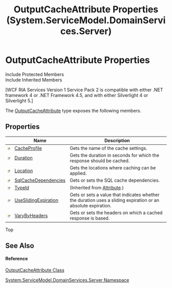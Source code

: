 ﻿---
title: OutputCacheAttribute Properties (System.ServiceModel.DomainServices.Server)
TOCTitle: OutputCacheAttribute Properties
ms:assetid: Properties.T:System.ServiceModel.DomainServices.Server.OutputCacheAttribute
ms:mtpsurl: https://msdn.microsoft.com/en-us/library/system.servicemodel.domainservices.server.outputcacheattribute_properties(v=VS.91)
ms:contentKeyID: 28755250
ms.date: 01/27/2012
mtps_version: v=VS.91
---

# OutputCacheAttribute Properties

Include Protected Members  
Include Inherited Members  

\[WCF RIA Services Version 1 Service Pack 2 is compatible with either .NET framework 4 or .NET Framework 4.5, and with either Silverlight 4 or Silverlight 5.\]

The [OutputCacheAttribute](ff423291\(v=vs.91\).md) type exposes the following members.

## Properties

<table>
<thead>
<tr class="header">
<th> </th>
<th>Name</th>
<th>Description</th>
</tr>
</thead>
<tbody>
<tr class="odd">
<td><img src="images\Ff422600.pubproperty(en-us,VS.91).gif" title="Public property" alt="Public property" /></td>
<td><a href="ff422581(v=vs.91).md">CacheProfile</a></td>
<td>Gets the name of the cache settings.</td>
</tr>
<tr class="even">
<td><img src="images\Ff422600.pubproperty(en-us,VS.91).gif" title="Public property" alt="Public property" /></td>
<td><a href="ff422413(v=vs.91).md">Duration</a></td>
<td>Gets the duration in seconds for which the response should be cached.</td>
</tr>
<tr class="odd">
<td><img src="images\Ff422600.pubproperty(en-us,VS.91).gif" title="Public property" alt="Public property" /></td>
<td><a href="ff423284(v=vs.91).md">Location</a></td>
<td>Gets the locations where caching can be applied.</td>
</tr>
<tr class="even">
<td><img src="images\Ff422600.pubproperty(en-us,VS.91).gif" title="Public property" alt="Public property" /></td>
<td><a href="ff423320(v=vs.91).md">SqlCacheDependencies</a></td>
<td>Gets or sets the SQL cache dependencies.</td>
</tr>
<tr class="odd">
<td><img src="images\Ff422600.pubproperty(en-us,VS.91).gif" title="Public property" alt="Public property" /></td>
<td><a href="https://msdn.microsoft.com/en-us/library/sa1bf03e">TypeId</a></td>
<td>(Inherited from <a href="https://msdn.microsoft.com/en-us/library/e8kc3626">Attribute</a>.)</td>
</tr>
<tr class="even">
<td><img src="images\Ff422600.pubproperty(en-us,VS.91).gif" title="Public property" alt="Public property" /></td>
<td><a href="ff422517(v=vs.91).md">UseSlidingExpiration</a></td>
<td>Gets or sets a value that indicates whether the duration uses a sliding expiration or an absolute expiration.</td>
</tr>
<tr class="odd">
<td><img src="images\Ff422600.pubproperty(en-us,VS.91).gif" title="Public property" alt="Public property" /></td>
<td><a href="ff423097(v=vs.91).md">VaryByHeaders</a></td>
<td>Gets or sets the headers on which a cached response is based.</td>
</tr>
</tbody>
</table>

Top

## See Also

#### Reference

[OutputCacheAttribute Class](ff423291\(v=vs.91\).md)

[System.ServiceModel.DomainServices.Server Namespace](ff423220\(v=vs.91\).md)

